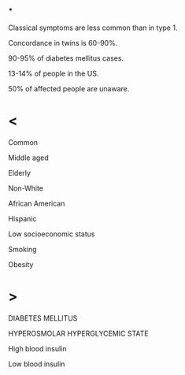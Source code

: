 # .

Classical symptoms are less common than in type 1.

Concordance in twins is 60-90%.

90-95% of diabetes mellitus cases.

13-14% of people in the US.

50% of affected people are unaware.

# <

Common

Middle aged

Elderly

Non-White

African American

Hispanic

Low socioeconomic status

Smoking

Obesity

# >

DIABETES MELLITUS

HYPEROSMOLAR HYPERGLYCEMIC STATE

High blood insulin

Low blood insulin

